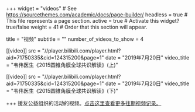 +++
widget = "videos"  # See https://sourcethemes.com/academic/docs/page-builder/
headless = true  # This file represents a page section.
active = true  # Activate this widget? true/false
weight = 41  # Order that this section will appear.

title = "视频"
subtitle = ""
number_of_videos_to_show = 4

[[video]]
  src = "//player.bilibili.com/player.html?aid=71750335&cid=124315200&page=1"
  date = "2019年7月20日"
  video_title = "韦伟医生《2015圆锥角膜全球共识解读》(上)"

[[video]]
  src = "//player.bilibili.com/player.html?aid=71750335&cid=124315200&page=1"
  date = "2019年7月20日"
  video_title = "韦伟医生《2015圆锥角膜全球共识解读》(下)"

+++
援友公益组织的活动的视频。[点击这里查看更多往期视频记录。](https://pan.baidu.com/s/1WJlBblz20V4xq8riMGX-IQ#list/path=%2Fsharelink4026583310-620730555821016%2F%E6%8F%B4%E5%8F%8B%E7%BA%BF%E4%B8%8A%E6%B4%BB%E5%8A%A8&parentPath=%2Fsharelink4026583310-620730555821016)

